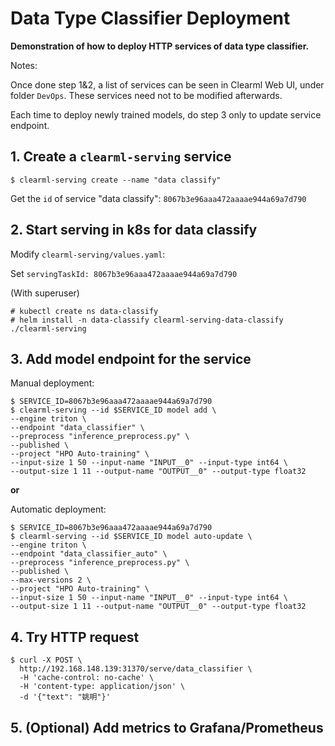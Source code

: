 # Data Type Classifier Deployment

**Demonstration of how to deploy HTTP services of data type classifier.**

Notes:

Once done step 1&2, a list of services can be seen in Clearml Web UI, under folder `DevOps`. These services need not to be modified afterwards.

Each time to deploy newly trained models, do step 3 only to update service endpoint.

## 1. Create a `clearml-serving` service
 
```shell
$ clearml-serving create --name "data classify"
```

Get the `id` of service "data classify": `8067b3e96aaa472aaaae944a69a7d790`

## 2. Start serving in k8s for data classify

Modify `clearml-serving/values.yaml`: 

Set `servingTaskId: 8067b3e96aaa472aaaae944a69a7d790`

(With superuser)
```shell
# kubectl create ns data-classify
# helm install -n data-classify clearml-serving-data-classify ./clearml-serving
```

## 3. Add model endpoint for the service

Manual deployment:

```shell
$ SERVICE_ID=8067b3e96aaa472aaaae944a69a7d790
$ clearml-serving --id $SERVICE_ID model add \
--engine triton \
--endpoint "data_classifier" \
--preprocess "inference_preprocess.py" \
--published \
--project "HPO Auto-training" \
--input-size 1 50 --input-name "INPUT__0" --input-type int64 \
--output-size 1 11 --output-name "OUTPUT__0" --output-type float32
```

**or**

Automatic deployment:

```shell
$ SERVICE_ID=8067b3e96aaa472aaaae944a69a7d790
$ clearml-serving --id $SERVICE_ID model auto-update \
--engine triton \
--endpoint "data_classifier_auto" \
--preprocess "inference_preprocess.py" \
--published \
--max-versions 2 \
--project "HPO Auto-training" \
--input-size 1 50 --input-name "INPUT__0" --input-type int64 \
--output-size 1 11 --output-name "OUTPUT__0" --output-type float32
```

## 4. Try HTTP request

```shell
$ curl -X POST \
  http://192.168.148.139:31370/serve/data_classifier \
  -H 'cache-control: no-cache' \
  -H 'content-type: application/json' \
  -d '{"text": "姚明"}'
```

## 5. (Optional) Add metrics to Grafana/Prometheus

```shell

```